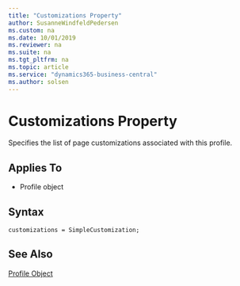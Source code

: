 ```yaml
---
title: "Customizations Property"
author: SusanneWindfeldPedersen
ms.custom: na
ms.date: 10/01/2019
ms.reviewer: na
ms.suite: na
ms.tgt_pltfrm: na
ms.topic: article
ms.service: "dynamics365-business-central"
ms.author: solsen
---
```


# Customizations Property
Specifies the list of page customizations associated with this profile.
  
## Applies To  
  
- Profile object  

## Syntax
```
customizations = SimpleCustomization;
```

## See Also  
[Profile Object](../devenv-profile-object.md)